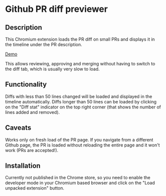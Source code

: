 # Github PR diff previewer

## Description

This Chromium extension loads the PR diff on small PRs and displays it in the timeline under the PR description.

[Demo](https://github.com/colega/github-pr-diff-previewer/assets/1511481/a7ea03c3-dfa4-460c-9bfc-89535bc5572d)


This allows reviewing, approving and merging without having to switch to the diff tab, which is usually very slow to load.

## Functionality

Diffs with less than 50 lines changed will be loaded and displayed in the timeline automatically. 
Diffs longer than 50 lines can be loaded by clicking on the "Diff stat" indicator on the top right corner (that shows the number of lines added and removed).

## Caveats

Works only on fresh load of the PR page. If you navigate from a different Github page, the PR is loaded without reloading the entire page and it won't work (PRs are accepted!).

## Installation

Currently not published in the Chrome store, so you need to enable the developer mode in your Chromium based browser and click on the "Load unpacked extension" button. 